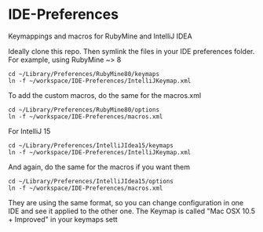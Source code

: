 IDE-Preferences
===============

Keymappings and macros for RubyMine and IntelliJ IDEA

Ideally clone this repo.
Then symlink the files in your IDE preferences folder.
For example, using RubyMine ~> 8
```
cd ~/Library/Preferences/RubyMine80/keymaps
ln -f ~/workspace/IDE-Preferences/IntelliJKeymap.xml
```
To add the custom macros, do the same for the macros.xml
```
cd ~/Library/Preferences/RubyMine80/options
ln -f ~/workspace/IDE-Preferences/macros.xml
```


For IntelliJ 15
```
cd ~/Library/Preferences/IntelliJIdea15/keymaps
ln -f ~/workspace/IDE-Preferences/IntelliJKeymap.xml
```
And again, do the same for the macros if you want them
```
cd ~/Library/Preferences/IntelliJIdea15/options
ln -f ~/workspace/IDE-Preferences/macros.xml
```

They are using the same format, so you can change configuration in one IDE and see it applied to the other one.
The Keymap is called "Mac OSX 10.5 + Improved" in your keymaps sett
